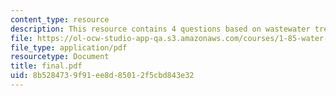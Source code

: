 ```yaml
---
content_type: resource
description: This resource contains 4 questions based on wastewater treatment.
file: https://ol-ocw-studio-app-qa.s3.amazonaws.com/courses/1-85-water-and-wastewater-treatment-engineering-spring-2006/8b5284739f91ee8d85012f5cbd843e32_final.pdf
file_type: application/pdf
resourcetype: Document
title: final.pdf
uid: 8b528473-9f91-ee8d-8501-2f5cbd843e32
---
```


